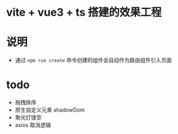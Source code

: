 # vite + vue3 + ts 搭建的效果工程

# 说明
- 通过 `npm run create` 命令创建的组件会自动作为路由组件引入页面

# todo
- 拖拽排序
- 原生自定义元素 shadowDom
- 聚光灯镂空
- axios 取消逻辑